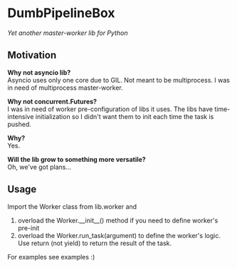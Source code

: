 # DumbPipelineBox #
*Yet another master-worker lib for Python*

## Motivation ##
**Why not asyncio lib?**\
Asyncio uses only one core due to GIL. Not meant to be multiprocess. I was in need of multiprocess master-worker.

**Why not concurrent.Futures?**\
I was in need of worker pre-configuration of libs it uses. The libs have time-intensive initialization so I didn't want them to init each time the task is pushed.

**Why?**\
Yes.

**Will the lib grow to something more versatile?**\
Oh, we've got plans...

## Usage ##
Import the Worker class from lib.worker and 
1. overload the Worker.\_\_init\_\_() method if you need to define worker's pre-init
2. overload the Worker.run\_task(argument) to define the worker's logic. Use return (not yield) to return the result of the task.

For examples see examples :)
